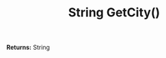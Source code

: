 ﻿---
uid: crmscript_ref_NSAddressSyncData_GetCity
title: String GetCity()
intellisense: NSAddressSyncData.GetCity
keywords: NSAddressSyncData, GetCity
so.topic: reference
---



**Returns:** String


